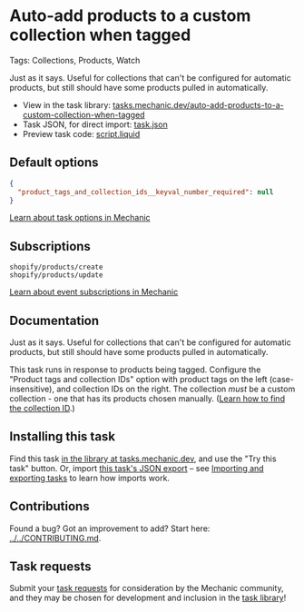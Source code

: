 # Auto-add products to a custom collection when tagged

Tags: Collections, Products, Watch

Just as it says. Useful for collections that can't be configured for automatic products, but still should have some products pulled in automatically.

* View in the task library: [tasks.mechanic.dev/auto-add-products-to-a-custom-collection-when-tagged](https://tasks.mechanic.dev/auto-add-products-to-a-custom-collection-when-tagged)
* Task JSON, for direct import: [task.json](../../tasks/auto-add-products-to-a-custom-collection-when-tagged.json)
* Preview task code: [script.liquid](./script.liquid)

## Default options

```json
{
  "product_tags_and_collection_ids__keyval_number_required": null
}
```

[Learn about task options in Mechanic](https://learn.mechanic.dev/core/tasks/options)

## Subscriptions

```liquid
shopify/products/create
shopify/products/update
```

[Learn about event subscriptions in Mechanic](https://learn.mechanic.dev/core/tasks/subscriptions)

## Documentation

Just as it says. Useful for collections that can't be configured for automatic products, but still should have some products pulled in automatically.

This task runs in response to products being tagged. Configure the "Product tags and collection IDs" option with product tags on the left (case-insensitive), and collection IDs on the right. The collection _must_ be a custom collection - one that has its products chosen manually. ([Learn how to find the collection ID](https://help.usemechanic.com/en/articles/2946120-how-do-i-find-an-id-for-a-product-collection-order-or-something-else).)

## Installing this task

Find this task [in the library at tasks.mechanic.dev](https://tasks.mechanic.dev/auto-add-products-to-a-custom-collection-when-tagged), and use the "Try this task" button. Or, import [this task's JSON export](../../tasks/auto-add-products-to-a-custom-collection-when-tagged.json) – see [Importing and exporting tasks](https://learn.mechanic.dev/core/tasks/import-and-export) to learn how imports work.

## Contributions

Found a bug? Got an improvement to add? Start here: [../../CONTRIBUTING.md](../../CONTRIBUTING.md).

## Task requests

Submit your [task requests](https://mechanic.canny.io/task-requests) for consideration by the Mechanic community, and they may be chosen for development and inclusion in the [task library](https://tasks.mechanic.dev/)!
